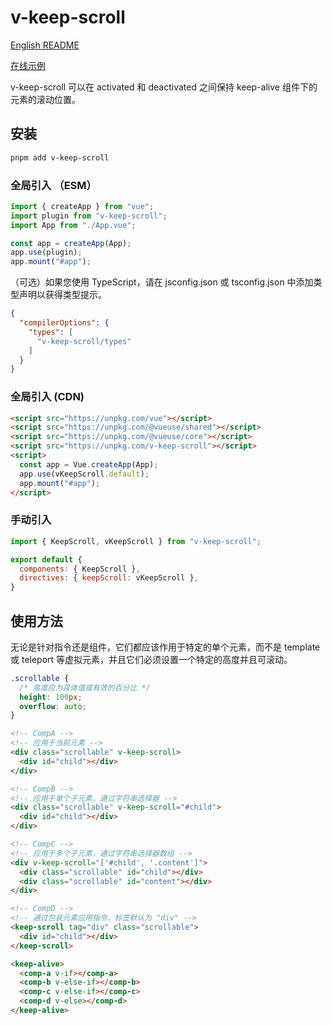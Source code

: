 # v-keep-scroll

[English README](https://github.com/tanghongxin/v-keep-scroll/blob/main/README.md)

[在线示例](https://codepen.io/tanghongxin/pen/oNRNMzR)

v-keep-scroll 可以在 activated 和 deactivated 之间保持 keep-alive 组件下的元素的滚动位置。

## 安装

```bash
pnpm add v-keep-scroll
```

### 全局引入 （ESM）

```javascript
import { createApp } from "vue";
import plugin from "v-keep-scroll";
import App from "./App.vue";

const app = createApp(App);
app.use(plugin);
app.mount("#app");
```

（可选）如果您使用 TypeScript，请在 jsconfig.json 或 tsconfig.json 中添加类型声明以获得类型提示。

```json
{
  "compilerOptions": {
    "types": [
      "v-keep-scroll/types"
    ]
  }
}
```

### 全局引入 (CDN)

```html
<script src="https://unpkg.com/vue"></script>
<script src="https://unpkg.com/@vueuse/shared"></script>
<script src="https://unpkg.com/@vueuse/core"></script>
<script src="https://unpkg.com/v-keep-scroll"></script>
<script>
  const app = Vue.createApp(App);
  app.use(vKeepScroll.default);
  app.mount("#app");
</script>
```

### 手动引入

```javascript
import { KeepScroll, vKeepScroll } from "v-keep-scroll";

export default {
  components: { KeepScroll },
  directives: { keepScroll: vKeepScroll },
}
```

## 使用方法

无论是针对指令还是组件，它们都应该作用于特定的单个元素，而不是 template 或 teleport 等虚拟元素，并且它们必须设置一个特定的高度并且可滚动。

```css
.scrollable {
  /* 高度应为具体值或有效的百分比 */
  height: 100px; 
  overflow: auto;
}
```

```html
<!-- CompA -->
<!-- 应用于当前元素 -->
<div class="scrollable" v-keep-scroll>
  <div id="child"></div>
</div>

<!-- CompB -->
<!-- 应用于单个子元素，通过字符串选择器 -->
<div class="scrollable" v-keep-scroll="#child">
  <div id="child"></div>
</div>

<!-- CompC -->
<!-- 应用于多个子元素，通过字符串选择器数组 -->
<div v-keep-scroll="['#child', '.content']">
  <div class="scrollable" id="child"></div>
  <div class="scrollable" id="content"></div>
</div>

<!-- CompD -->
<!-- 通过包装元素应用指令，标签默认为 "div" -->
<keep-scroll tag="div" class="scrollable">
  <div id="child"></div>
</keep-scroll>
```

```html
<keep-alive>
  <comp-a v-if></comp-a>
  <comp-b v-else-if></comp-b>
  <comp-c v-else-if></comp-c>
  <comp-d v-else></comp-d>
</keep-alive>
```
